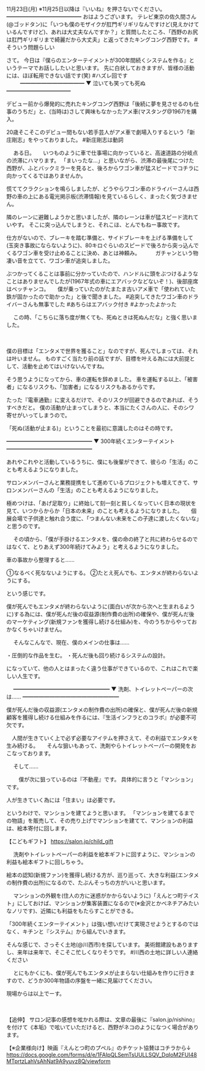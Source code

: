 11月23日(月) ※11月25日以降は『いいね』を押さないでください。
━━━━━━━━━━━━━━
おはようございます。
テレビ東京の佐久間さん(@ゴッドタン)に「いつも僕のモザイクが肛門ギリギリなんですけど(見えかけているんですけど)、あれは大丈夫なんですか？」と質問したところ、「西野のお尻は肛門ギリギリまで綺麗だから大丈夫」と返ってきたキングコング西野です。
#そういう問題らしい

さて。
今日は『僕らのエンターテイメントが300年間続くシステムを作る』というテーマでお話ししたいと思います。
先に白状しておきますが、皆様の活動には、ほぼ転用できない話です(笑)
#ハズレ回です
　
　
━━━━━━━━━━━━
▼ 泣いても笑っても死ぬ
━━━━━━━━━━━━

デビュー前から爆発的に売れたキングコング西野は「後続に夢を見させるのも仕事のうちだ」と、(当時は)さして興味もなかったアメ車(マスタング@1967)を購入。

20歳そこそこのデビュー間もない若手芸人がアメ車で劇場入りするという「新庄剛志」をやっておりました。
#新庄剛志は動詞

　
ある日。
　
いつものように車で仕事場に向かっていると、高速道路の分岐点の渋滞にハマります。
「まいったな…」と思いながら、渋滞の最後尾につけた西野が、ふとバックミラーを見ると、後ろからワゴン車が猛スピードでコチラに向かってくるではありませんか。

慌ててクラクションを鳴らしましたが、どうやらワゴン車のドライバーさんは西野の車の上にある電光掲示板(渋滞情報)を見ているらしく、まったく気づきません。

隣のレーンに避難しようかと思いましたが、隣のレーンは車が猛スピード流れていやす。
そこに突っ込んでしまうと、それこほ、とんでもねー事故です。

仕方がないので、ブレーキを踏む準備と、サイドブレーキを上げる準備をして(玉突き事故にならないように)、80キロぐらいのスピードで後ろから突っ込んでくるワゴン車を受け止めることに決め、あとは神頼み。
　
　
ガチャンという物凄い音を立てて、ワゴン車が追突しました。
　

ぶつかってくることは事前に分かっていたので、ハンドルに頭をぶつけるようなことはありませんでしたが(1967年式の車にエアバックなどないぞ！)、後部座席はベッチャンコ。
　
僕が乗っていたのがたまたま古いアメ車で「使われていた鉄が固かったので助かった」と後で聞きました。
#追突してきたワゴン車のドライバーさんも無事でした
#あちらはエアバック付き
#よかったよかった

　
この時、「こちらに落ち度が無くても、死ぬときは死ぬんだな」と強く思いました。

　

僕の目標は「エンタメで世界を獲ること」なのですが、死んでしまっては、それは叶いません。
ものすごく当たり前の話ですが、目標を叶える為には大前提として、活動を止めてはいけないんですね。

そう思うようになってから、車の運転を辞めました。
車を運転する以上、「被害者」になるリスクも、「加害者」になるリスクもあるからです。

たった『電車通勤』に変えるだけで、そのリスクが回避できるのであれば、そうすべきだと。
僕の活動が止まってしまうと、本当にたくさんの人に、そのシワ寄せがいってしまうので。

「死ぬ(活動が止まる)」ということを最初に意識したのはその時です。

━━━━━━━━━━━━━━━━
▼ 300年続くエンターテイメント
━━━━━━━━━━━━━━━━

あれやこれやと活動しているうちに、僕にも後輩ができて、彼らの「生活」のことも考えるようになりました。

サロンメンバーさんと業務提携をして進めているプロジェクトも増えてきて、サロンメンバーさんの「生活」のことも考えるようになりました。

極めつけは、「あげ足取り」に終始して刻一刻と貧しくなっていく日本の現状を見て、いつからからか「日本の未来」のことも考えるようになりました。
　
個展会場で子供達と触れ合う度に、「つまんない未来をこの子達に渡したくないな」と思うのです。

　
その頃から、「僕が手掛けるエンタメを、僕の命の終了と共に終わらせるのではなくて、とりあえず300年続けてみよう」と考えるようになりました。
　

車の事故から整理すると……

①なるべく死なないようにする。
②たとえ死んでも、エンタメが終わらないようにする。

という感じです。

僕が死んでもエンタメが終わらないように(面白いが次から次へと生まれるように)する為には、僕が死んだ後の収益源(制作費の出所)の確保や、僕が死んだ後のマーケティング(新規ファンを獲得し続ける仕組み)を、今のうちからやっておかなくちゃいけません。

　
そんなこんなで、現在、僕のメインの仕事は……

・圧倒的な作品を生む。
・死んだ後も回り続けるシステムの設計。

になっていて、他の人とはまったく違う仕事ができているので、これはこれで楽しい人生です。

　
━━━━━━━━━━━━━━━━━━
▼ 洗剤、トイレットペーパーの次は……
━━━━━━━━━━━━━━━━━━

僕が死んだ後の収益源(エンタメの制作費の出所)の確保と、僕が死んだ後の新規顧客を獲得し続ける仕組みを作るには、『生活インフラとのコラボ』が必要不可欠です。

　人間が生きていく上で必ず必要なアイテムを押さえて、その利益でエンタメを生み続ける。
　
そんな狙いもあって、洗剤やらトイレットペーパーの開発をおこなっております。

　
そして……

　　
僕が次に狙っているのは『不動産』です。
具体的に言うと「マンション」です。

人が生きていく為には「住まい」は必要です。

というわけで、マンションを建てようと思います。
「マンションを建てるまでの物語」を販売して、その売り上げでマンションを建てて、マンションの利益は、絵本寄付に回します。

【こどもギフト】
https://salon.jp/child_gift

　
洗剤やトイレットペーパーの利益を絵本ギフトに回すように、マンションの利益も絵本ギフトに回しちゃう。

絵本の認知(新規ファン)を獲得し続ける方が、巡り巡って、大きな利益(エンタメの制作費の出所)になるので、たぶんそっちの方がいいと思います。

　
マンションの外観を(住人の方に迷惑がかからないように)「えんとつ町テイスト」にしておけば、マンションが集客装置になるので(※金沢とかベネチアみたいなノリです)、近隣にも利益をもたらすことができる。

「300年続くエンターテイメント」は強い想いだけて実現させようとするのではなく、キチンと『システム』から組んでいきます。

そんな感じで、さっそく土地(@川西市)を探しています。
美術館建設もありますし、来年は来年で、そこそこ忙しくなりそうです。
#川西の土地に詳しい人連絡ください

　
とにもかくにも、僕が死んでもエンタメが止まらない仕組みを作りに行きますので、どうか300年物語の序盤を一緒に見届けてください。

現場からは以上でーす。

　
　
　

【追伸】
サロン記事の感想を呟かれる際は、文章の最後に『salon.jp/nishino』を付けて《本垢》で呟いていただけると、西野がネコのようになつく場合があります。

【※企業様向け】映画『えんとつ町のプペル』のチケット協賛はコチラから↓
https://docs.google.com/forms/d/e/1FAIpQLSemTsUULLSQV_DqIoM2FUI48MTprtzLahVsAhNat9A9yuvz8Q/viewform
